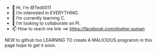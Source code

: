 - 👋 Hi, I’m @Ted0011
- 👀 I’m interested in EVERYTHING.
- 🌱 I’m currently learning C.
- 💞️ I’m looking to collaborate on PI.
- 📫 How to reach me link ==> https://facebook.com/dopher.suman

<!---
Ted0011/Ted0011 is a ✨ special ✨ repository because its `README.md` (this file) appears on your GitHub profile.
You can click the Preview link to take a look at your changes.
--->
NEW to github too 
LEARNING TO create  A MALICIOUS programm in this page hope to get it soon.

